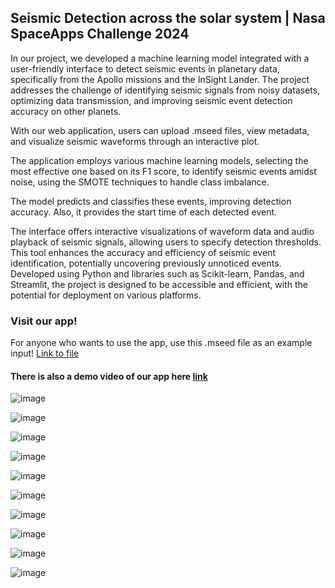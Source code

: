 ## Seismic Detection across the solar system | Nasa SpaceApps Challenge 2024

In our project, we developed a machine learning model integrated with a user-friendly interface to detect seismic events in planetary data, specifically from the Apollo missions and the InSight Lander. The project addresses the challenge of identifying seismic signals from noisy datasets, optimizing data transmission, and improving seismic event detection accuracy on other planets. 

With our web application, users can upload .mseed files, view metadata, and visualize seismic waveforms through an interactive plot. 

The application employs various machine learning models, selecting the most effective one based on its F1 score, to identify seismic events amidst noise, using the SMOTE techniques to handle class imbalance. 

The model predicts and classifies these events, improving detection accuracy. Also, it provides the start time of each detected event.  

The interface offers interactive visualizations of waveform data and audio playback of seismic signals, allowing users to specify detection thresholds. This tool enhances the accuracy and efficiency of seismic event identification, potentially uncovering previously unnoticed events. Developed using Python and libraries such as Scikit-learn, Pandas, and Streamlit, the project is designed to be accessible and efficient, with the potential for deployment on various platforms.

### Visit our app!
For anyone who wants to use the app, use this .mseed file as an example input! [Link to file](https://drive.google.com/file/d/1v-gJv-d8BdZARd6r53zdkR03G3WWbp3r/view?usp=drive_link)

#### There is also a demo video of our app here [link](https://drive.google.com/file/d/12qfmG8CpazCq8_ZhbJpK92Poj-xeHzeG/view?usp=sharing)


![image](https://github.com/user-attachments/assets/564f2c99-8818-4f12-8440-644bc5917e41)

![image](https://github.com/user-attachments/assets/764237e6-d74b-4a32-8b53-f42303c1d24e)

![image](https://github.com/user-attachments/assets/83e81be2-2c3f-4708-b867-46e165d3af34)

![image](https://github.com/user-attachments/assets/45a78130-3362-41f9-a766-212e153038a1)

![image](https://github.com/user-attachments/assets/e9bdc400-2869-4794-892e-a68740904d59)

![image](https://github.com/user-attachments/assets/29d484aa-306f-4531-b033-6db1775ac7b3)

![image](https://github.com/user-attachments/assets/97748749-455d-4a68-a209-d5fb85a569ef)

![image](https://github.com/user-attachments/assets/c6f396f8-d8d4-4239-9552-c117b1323420)

![image](https://github.com/user-attachments/assets/476bb4ed-d01d-49a0-b1bf-832bf3ccb262)

![image](https://github.com/user-attachments/assets/36646ccc-7a39-42b1-84f7-957bf6cbb408)


